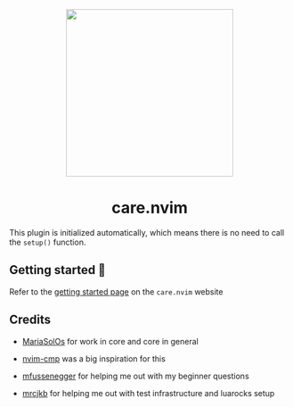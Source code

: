 <div align="center">

<img src="res/care.svg" width=300>

# care.nvim

</div>


This plugin is initialized automatically, which means there is no need to call the `setup()` function.

## Getting started 🚀
Refer to the [getting started page](https://max397574.github.io/care.nvim/getting_started) on the `care.nvim` website

## Credits

- [MariaSolOs](https://github.com/MariaSolOs) for work in core and core in general

- [nvim-cmp](https://github.com/hrsh7th/nvim-cmp) was a big inspiration for this

- [mfussenegger](https://github.com/mfussenegger) for helping me out with my beginner questions

- [mrcjkb](https://github.com/mrcjkb) for helping me out with test infrastructure and luarocks setup
